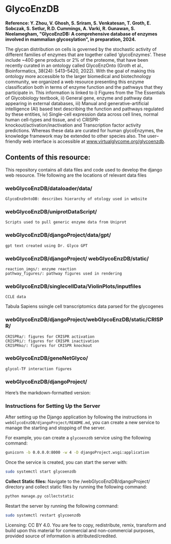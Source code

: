 # GlycoEnzDB

**Reference: Y. Zhou, V. Ghosh, S. Sriram, S. Venkatesan, T. Groth, E. Sobczak, S. Setlur, R.D. Cummings, A. Varki, R. Gunawan, S. Neelamegham, "GlycoEnzDB: A comprehensive database of enzymes involved in mammalian glycosylation", in preparation, 2024.**

The glycan distribution on cells is governed by the stochastic activity of different families of enzymes that are together called ‘glycoEnzymes’. These include ~400 gene products or 2% of the proteome, that have been recently curated in an ontology called GlycoEnzOnto (Groth et al., Bioinformatics, 38(24): 5413–5420, 2022). With the goal of making this ontology more accessible to the larger biomedical and biotechnology community, we organized a web resource presenting this enzyme classification both in terms of enzyme function and the pathways that they participate in. This information is linked to i) Figures from the The Essentials of Glycobiology textbook, ii) General gene, enzyme and pathway data appearing in external databases, iii) Manual and generative-artificial intelligence (AI) based text describing the function and pathways regulated by these entities, iv) Single-cell expression data across cell lines, normal human cell-types and tissue, and v) CRISPR-knockout/activation/inactivation and Transcription factor activity predictions. Whereas these data are curated for human glycoEnzymes, the knowledge framework may be extended to other species also. The user–friendly web interface is accessible at www.virtualglycome.org/glycoenzdb.

## Contents of this resource:

This repository contains all data files and code used to develop the django web resource. THe following are the locations of relevant data files

### webGlycoEnzDB/dataloader/data/

    GlycoEnzOntoDB: describes hierarchy of otology used in website

### webGlycoEnzDB/uniprotDataScript/

    Scripts used to pull generic enzyme data from Uniprot

### webGlycoEnzDB/djangoProject/data/gpt/

    gpt text created using Dr. Glyco GPT

### webGlycoEnzDB/djangoProject/ webGlycoEnzDB/static/

    reaction_imgs/: enzyme reaction
    pathway_figures/: pathway figures used in rendering

### webGlycoEnzDB/singlecellData/ViolinPlots/inputfiles

    CCLE data

Tabula Sapiens ssingle cell transcriptomics data parsed for the glycogenes

### webGlycoEnzDB/djangoProject/webGlycoEnzDB/static/CRISPR/

    CRISPRa/: figures for CRISPR activation
    CRISPRi/: figures for CRISPR inactivation
    CRISPRko/: figures for CRISPR knockout

### webGlycoEnzDB/geneNetGlyco/

    glycol-TF interaction figures

### webGlycoEnzDB/djangoProject/

Here’s the markdown-formatted version:

### Instructions for Setting Up the Server

After setting up the Django application by following the instructions in `webGlycoEnzDB/djangoProject/README.md`, you can create a new service to manage the starting and stopping of the server.

For example, you can create a `glycoenzdb` service using the following command:

```bash
gunicorn -b 0.0.0.0:8000 -w 4 -D djangoProject.wsgi:application
```

Once the service is created, you can start the server with:

```bash
sudo systemctl start glycoenzdb
```

**Collect Static files:** Navigate to the /webGlycoEnzDB/djangoProject/ directory and collect static files by running the following command:

```bash
python manage.py collectstatic
```

Restart the server by running the following command:

```bash
sudo systemctl restart glycoenzdb
```

Licensing: CC BY 4.0. You are fee to copy, redistribute, remix, transform and build upon this material for commercial and non-commercial purposes, provided source of information is attributed/credited.
